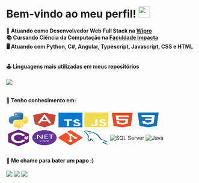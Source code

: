# Bem-vindo ao meu perfil! <img src="https://raw.githubusercontent.com/iampavangandhi/iampavangandhi/master/gifs/Hi.gif" width="30px" height="30px">

<div align="left">
  <b>💼 Atuando como Desenvolvedor Web Full Stack na <a href="https://www.wipro.com/">Wipro</a></b>
  <br>
  <b>📚 Cursando Ciência da Computação na <a href="https://www.impacta.edu.br/">Faculdade Impacta</a></b>
  <br>
  <b>🖥️ Atuando com Python, C#, Angular, Typescript, Javascript, CSS e HTML</b>
  <br>

  ##
  #### 🕹 Linguagens mais utilizadas em meus repositórios <br>
  <a href="https://github.com/oliveira-iago">
  <img height="150em" src="https://github-readme-stats.vercel.app/api/top-langs/?username=oliveira-iago&layout=compact&langs_count=7&theme=dracula">
  </a>
</div>

##
#### 🧠 Tenho conhecimento em:<br>
<div style="display: inline_block" align="left" style="border: 1px solid #282a36; border-radius: 5px; background-color: #282a36; padding: 10px;">  
  <img align="center" alt="Python"   height="50" width="65" src="https://raw.githubusercontent.com/devicons/devicon/master/icons/python/python-original.svg">
  <img align="center" alt="Angular"  height="40" width="65" src="https://raw.githubusercontent.com/devicons/devicon/master/icons/angularjs/angularjs-plain.svg">
  <img align="center" alt="Typescript" height="40" width="65" src="https://raw.githubusercontent.com/devicons/devicon/master/icons/typescript/typescript-plain.svg">
  <img align="center" alt="Js"       height="40" width="65" src="https://raw.githubusercontent.com/devicons/devicon/master/icons/javascript/javascript-plain.svg">
  <img align="center" alt="HTML"     height="40" width="65" src="https://raw.githubusercontent.com/devicons/devicon/master/icons/html5/html5-plain.svg">
  <img align="center" alt="CSS"      height="40" width="65" src="https://raw.githubusercontent.com/devicons/devicon/master/icons/css3/css3-plain.svg">
  <br/>
  <img align="center" alt="Csharp"    height="45" width="65" src="https://raw.githubusercontent.com/devicons/devicon/master/icons/csharp/csharp-plain.svg">
  <img align="center" alt="netcore"   height="40" width="65" src="https://raw.githubusercontent.com/devicons/devicon/master/icons/dotnetcore/dotnetcore-original.svg">
  <img align="center" alt="Git"       height="40" width="65" src="https://raw.githubusercontent.com/devicons/devicon/master/icons/git/git-plain.svg">
  <img align="center" alt="MySQL"      height="40" width="65" src="https://raw.githubusercontent.com/devicons/devicon/master/icons/mysql/mysql-plain.svg">
  <img align="center" alt="SQL Server" height="45" width="65" src="https://cdn.jsdelivr.net/gh/devicons/devicon/icons/microsoftsqlserver/microsoftsqlserver-plain-wordmark.svg" />
  <img align="center" alt="Java" height="45" width="65" src="https://cdn.jsdelivr.net/gh/devicons/devicon/icons/java/java-original.svg" />
</div>

##
#### 💬 Me chame para bater um papo :)<br>
<div height="60" align="left">  
  <a height="60" href="https://www.linkedin.com/in/iagoalvesoliveira" target="_blank"><img src="https://img.shields.io/badge/-LinkedIn-%230077B5?style=for-the-badge&logo=linkedin&logoColor=white" target="_blank"></a>
  <a height="60" href="mailto:iagoleonardo.il51@gmail.com"><img src="https://img.shields.io/badge/Gmail-D14836?style=for-the-badge&logo=gmail&logoColor=white" target="_blank"></a>
  <a height="60" href="https://api.whatsapp.com/send?phone=5511991152402&text=Ol%C3%A1!"><img src="https://img.shields.io/badge/WhatsApp-25D366?style=for-the-badge&logo=whatsapp&logoColor=white" target="_blank"></a>
</div>
